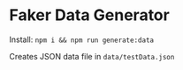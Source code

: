 # Faker Data Generator

Install: `npm i && npm run generate:data`

Creates JSON data file in `data/testData.json`

